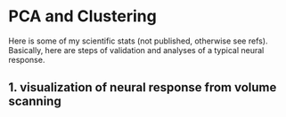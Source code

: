 # PCA and Clustering
Here is some of my scientific stats (not published, otherwise see refs). Basically, here are steps of validation and analyses of a typical neural response.

## 1. visualization of neural response from volume scanning


